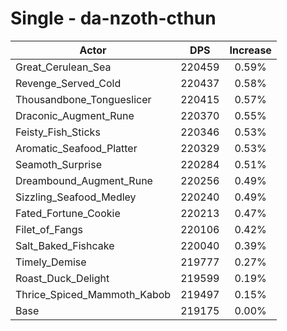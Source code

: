 # Single - da-nzoth-cthun
| Actor | DPS | Increase |
|---|:---:|:---:|
|Great_Cerulean_Sea|220459|0.59%|
|Revenge_Served_Cold|220437|0.58%|
|Thousandbone_Tongueslicer|220415|0.57%|
|Draconic_Augment_Rune|220370|0.55%|
|Feisty_Fish_Sticks|220346|0.53%|
|Aromatic_Seafood_Platter|220329|0.53%|
|Seamoth_Surprise|220284|0.51%|
|Dreambound_Augment_Rune|220256|0.49%|
|Sizzling_Seafood_Medley|220240|0.49%|
|Fated_Fortune_Cookie|220213|0.47%|
|Filet_of_Fangs|220106|0.42%|
|Salt_Baked_Fishcake|220040|0.39%|
|Timely_Demise|219777|0.27%|
|Roast_Duck_Delight|219599|0.19%|
|Thrice_Spiced_Mammoth_Kabob|219497|0.15%|
|Base|219175|0.00%|
